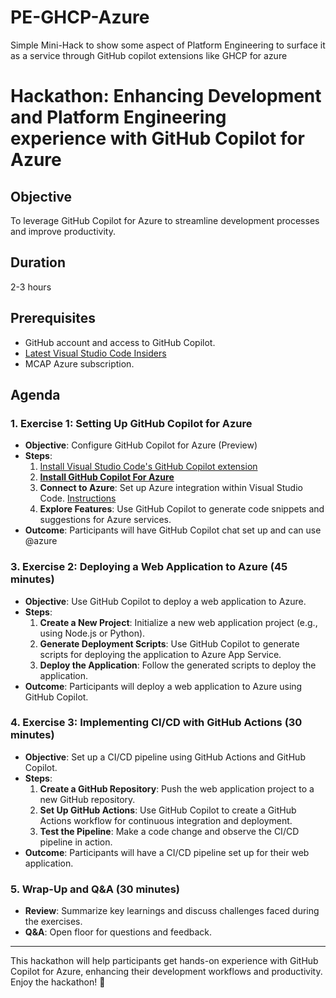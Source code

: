 # PE-GHCP-Azure
Simple Mini-Hack to show some aspect of Platform Engineering to surface it as a service through GitHub copilot extensions like GHCP for azure

# Hackathon: Enhancing Development and Platform Engineering experience with GitHub Copilot for Azure

## Objective
To leverage GitHub Copilot for Azure to streamline development processes and improve productivity.

## Duration
2-3 hours

## Prerequisites
- GitHub account and access to GitHub Copilot.
- [Latest Visual Studio Code Insiders](https://code.visualstudio.com/insiders/)
- MCAP Azure subscription.

## Agenda


### 1. Exercise 1: Setting Up GitHub Copilot for Azure
- **Objective**: Configure GitHub Copilot for Azure (Preview)
- **Steps**:
  1. [Install Visual Studio Code's GitHub Copilot extension](https://docs.github.com/en/copilot/quickstart)
  2. [**Install GitHub Copilot For Azure**](https://github.com/microsoft/GitHub-Copilot-for-Azure?tab=readme-ov-file#installation)
  3. **Connect to Azure**: Set up Azure integration within Visual Studio Code. [Instructions](https://learn.microsoft.com/en-us/visualstudio/ide/visual-studio-github-copilot-install-and-states?view=vs-2022)
  4. **Explore Features**: Use GitHub Copilot to generate code snippets and suggestions for Azure services.
- **Outcome**: Participants will have GitHub Copilot chat set up and can use @azure

### 3. Exercise 2: Deploying a Web Application to Azure (45 minutes)
- **Objective**: Use GitHub Copilot to deploy a web application to Azure.
- **Steps**:
  1. **Create a New Project**: Initialize a new web application project (e.g., using Node.js or Python).
  2. **Generate Deployment Scripts**: Use GitHub Copilot to generate scripts for deploying the application to Azure App Service.
  3. **Deploy the Application**: Follow the generated scripts to deploy the application.
- **Outcome**: Participants will deploy a web application to Azure using GitHub Copilot.

### 4. Exercise 3: Implementing CI/CD with GitHub Actions (30 minutes)
- **Objective**: Set up a CI/CD pipeline using GitHub Actions and GitHub Copilot.
- **Steps**:
  1. **Create a GitHub Repository**: Push the web application project to a new GitHub repository.
  2. **Set Up GitHub Actions**: Use GitHub Copilot to create a GitHub Actions workflow for continuous integration and deployment.
  3. **Test the Pipeline**: Make a code change and observe the CI/CD pipeline in action.
- **Outcome**: Participants will have a CI/CD pipeline set up for their web application.

### 5. Wrap-Up and Q&A (30 minutes)
- **Review**: Summarize key learnings and discuss challenges faced during the exercises.
- **Q&A**: Open floor for questions and feedback.

---

This hackathon will help participants get hands-on experience with GitHub Copilot for Azure, enhancing their development workflows and productivity. Enjoy the hackathon! 🚀

